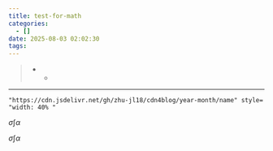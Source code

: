 ```yaml
---
title: test-for-math
categories:
  - []
date: 2025-08-03 02:02:30
tags:
---
```


> * * 

<!--more-->
----


`"https://cdn.jsdelivr.net/gh/zhu-jl18/cdn4blog/year-month/name" style= "width: 40% "`

$\displaystyle \sigma \int \alpha$ 

$\sigma \int \alpha$ 
